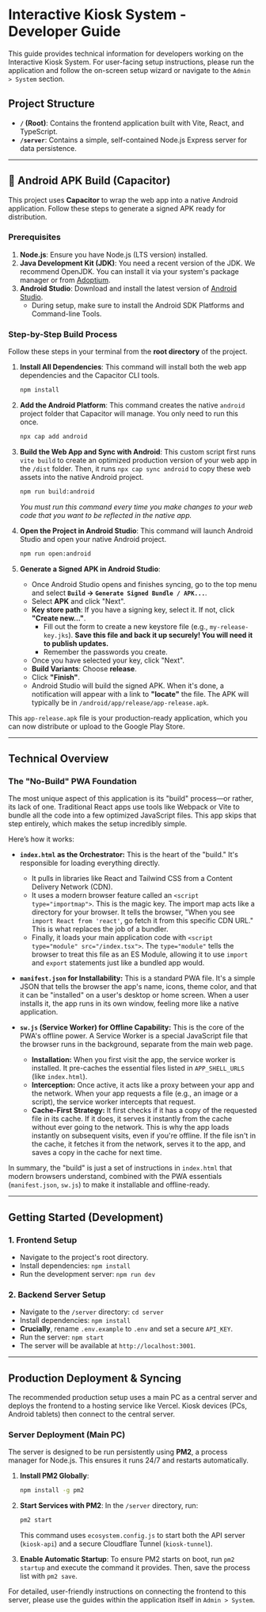 # Interactive Kiosk System - Developer Guide

This guide provides technical information for developers working on the Interactive Kiosk System. For user-facing setup instructions, please run the application and follow the on-screen setup wizard or navigate to the `Admin > System` section.

## Project Structure

- **`/` (Root)**: Contains the frontend application built with Vite, React, and TypeScript.
- **`/server`**: Contains a simple, self-contained Node.js Express server for data persistence.

---

## 🤖 Android APK Build (Capacitor)

This project uses **Capacitor** to wrap the web app into a native Android application. Follow these steps to generate a signed APK ready for distribution.

### Prerequisites

1.  **Node.js**: Ensure you have Node.js (LTS version) installed.
2.  **Java Development Kit (JDK)**: You need a recent version of the JDK. We recommend OpenJDK. You can install it via your system's package manager or from [Adoptium](https://adoptium.net/).
3.  **Android Studio**: Download and install the latest version of [Android Studio](https://developer.android.com/studio).
    -   During setup, make sure to install the Android SDK Platforms and Command-line Tools.

### Step-by-Step Build Process

Follow these steps in your terminal from the **root directory** of the project.

1.  **Install All Dependencies**:
    This command will install both the web app dependencies and the Capacitor CLI tools.
    ```bash
    npm install
    ```

2.  **Add the Android Platform**:
    This command creates the native `android` project folder that Capacitor will manage. You only need to run this once.
    ```bash
    npx cap add android
    ```

3.  **Build the Web App and Sync with Android**:
    This custom script first runs `vite build` to create an optimized production version of your web app in the `/dist` folder. Then, it runs `npx cap sync android` to copy these web assets into the native Android project.
    ```bash
    npm run build:android
    ```
    *You must run this command every time you make changes to your web code that you want to be reflected in the native app.*

4.  **Open the Project in Android Studio**:
    This command will launch Android Studio and open your native Android project.
    ```bash
    npm run open:android
    ```

5.  **Generate a Signed APK in Android Studio**:
    -   Once Android Studio opens and finishes syncing, go to the top menu and select **`Build` &rarr; `Generate Signed Bundle / APK...`**.
    -   Select **APK** and click "Next".
    -   **Key store path**: If you have a signing key, select it. If not, click **"Create new..."**.
        -   Fill out the form to create a new keystore file (e.g., `my-release-key.jks`). **Save this file and back it up securely! You will need it to publish updates.**
        -   Remember the passwords you create.
    -   Once you have selected your key, click "Next".
    -   **Build Variants**: Choose **release**.
    -   Click **"Finish"**.
    -   Android Studio will build the signed APK. When it's done, a notification will appear with a link to **"locate"** the file. The APK will typically be in `/android/app/release/app-release.apk`.

This `app-release.apk` file is your production-ready application, which you can now distribute or upload to the Google Play Store.

---

## Technical Overview

### The "No-Build" PWA Foundation

The most unique aspect of this application is its "build" process—or rather, its lack of one. Traditional React apps use tools like Webpack or Vite to bundle all the code into a few optimized JavaScript files. This app skips that step entirely, which makes the setup incredibly simple.

Here’s how it works:

-   **`index.html` as the Orchestrator:** This is the heart of the "build." It's responsible for loading everything directly.
    -   It pulls in libraries like React and Tailwind CSS from a Content Delivery Network (CDN).
    -   It uses a modern browser feature called an `<script type="importmap">`. This is the magic key. The import map acts like a directory for your browser. It tells the browser, "When you see `import React from 'react'`, go fetch it from this specific CDN URL." This is what replaces the job of a bundler.
    -   Finally, it loads your main application code with `<script type="module" src="/index.tsx">`. The `type="module"` tells the browser to treat this file as an ES Module, allowing it to use `import` and `export` statements just like a bundled app would.

-   **`manifest.json` for Installability:** This is a standard PWA file. It's a simple JSON that tells the browser the app's name, icons, theme color, and that it can be "installed" on a user's desktop or home screen. When a user installs it, the app runs in its own window, feeling more like a native application.

-   **`sw.js` (Service Worker) for Offline Capability:** This is the core of the PWA's offline power. A Service Worker is a special JavaScript file that the browser runs in the background, separate from the main web page.
    -   **Installation:** When you first visit the app, the service worker is installed. It pre-caches the essential files listed in `APP_SHELL_URLS` (like `index.html`).
    -   **Interception:** Once active, it acts like a proxy between your app and the network. When your app requests a file (e.g., an image or a script), the service worker intercepts that request.
    -   **Cache-First Strategy:** It first checks if it has a copy of the requested file in its cache. If it does, it serves it instantly from the cache without ever going to the network. This is why the app loads instantly on subsequent visits, even if you're offline. If the file isn't in the cache, it fetches it from the network, serves it to the app, and saves a copy in the cache for next time.

In summary, the "build" is just a set of instructions in `index.html` that modern browsers understand, combined with the PWA essentials (`manifest.json`, `sw.js`) to make it installable and offline-ready.

---

## Getting Started (Development)

### 1. Frontend Setup
- Navigate to the project's root directory.
- Install dependencies: `npm install`
- Run the development server: `npm run dev`

### 2. Backend Server Setup
- Navigate to the `/server` directory: `cd server`
- Install dependencies: `npm install`
- **Crucially**, rename `.env.example` to `.env` and set a secure `API_KEY`.
- Run the server: `npm start`
- The server will be available at `http://localhost:3001`.

---

## Production Deployment & Syncing

The recommended production setup uses a main PC as a central server and deploys the frontend to a hosting service like Vercel. Kiosk devices (PCs, Android tablets) then connect to the central server.

### Server Deployment (Main PC)

The server is designed to be run persistently using **PM2**, a process manager for Node.js. This ensures it runs 24/7 and restarts automatically.

1.  **Install PM2 Globally**:
    ```bash
    npm install -g pm2
    ```
2.  **Start Services with PM2**:
    In the `/server` directory, run:
    ```bash
    pm2 start
    ```
    This command uses `ecosystem.config.js` to start both the API server (`kiosk-api`) and a secure Cloudflare Tunnel (`kiosk-tunnel`).

3.  **Enable Automatic Startup**:
    To ensure PM2 starts on boot, run `pm2 startup` and execute the command it provides. Then, save the process list with `pm2 save`.

For detailed, user-friendly instructions on connecting the frontend to this server, please use the guides within the application itself in `Admin > System`.